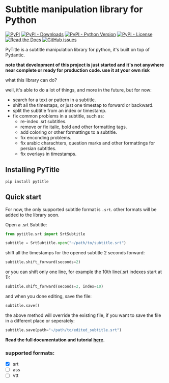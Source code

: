 # Subtitle manipulation library for Python

[![PyPI](https://img.shields.io/pypi/v/pytitle)](https://pypi.org/project/pytitle/)
[![PyPI - Downloads](https://img.shields.io/pypi/dm/pytitle)](https://pypi.org/project/pytitle/)
[![PyPI - Python Version](https://img.shields.io/pypi/pyversions/pytitle)](https://pypi.org/project/pytitle/)
[![PyPI - License](https://img.shields.io/pypi/l/pytitle)](https://pypi.org/search/?c=License+%3A%3A+OSI+Approved+%3A%3A+MIT+License)
[![Read the Docs](https://img.shields.io/readthedocs/pytitle)](https://pytitle.readthedocs.io)
[![GitHub issues](https://img.shields.io/github/issues/sina-e/pytitle)](https://github.com/sina-e/PyTitle/issues)

PyTitle is a subtitle manipulation library for python, it's built on top of Pydantic.

**note that development of this project is just started and it's not anywhere near complete or ready for production code. use it at your own risk**

what this library can do?

well, it's able to do a lot of things, and more in the future, but for now:

- search for a text or pattern in a subtitle.
- shift all the timestaps, or just one timestap to forward or backward.
- split the subtitle from an index or timestamp.
- fix common problems in a subtitle, such as:
    - re-index .srt subtitles.
    - remove or fix italic, bold and other formatting tags.
    - add coloring or other formattings to a subtitle.
    - fix enconding problems.
    - fix arabic charachters, question marks and other formattings for persian subtitles.
    - fix overlays in timestamps.

## Installing PyTitle

`pip install pytitle`

## Quick start

For now, the only supported subtitle format is `.srt`. other formats will be added to the library soon.

Open a .srt Subtitle:

```python
from pytitle.srt import SrtSubtitle

subtitle = SrtSubtitle.open("~/path/to/subtitle.srt")
```

shift all the timestamps for the opened subtitle 2 seconds forward:

```python
subtitle.shift_forward(seconds=2)
```

or you can shift only one line, for example the 10th line(.srt indexes start at 1):

```python
subtitle.shift_forward(seconds=2, index=10)
```

and when you done editing, save the file:

```python
subtitle.save()
```

the above method will override the existing file, if you want to save the file in a different place or seperately:

```python
subtitle.save(path="~/path/to/edited_subtitle.srt")
```

**Read the full documentation and tutorial [here](https://pytitle.readthedocs.io).**


### supported formats:

- [x] srt
- [ ] ass
- [ ] vtt
